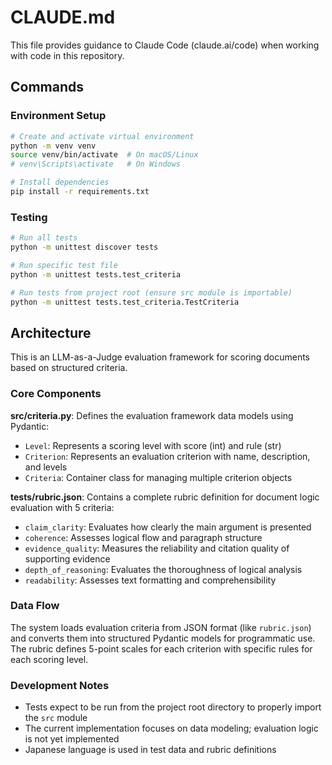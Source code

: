 # CLAUDE.md

This file provides guidance to Claude Code (claude.ai/code) when working with code in this repository.

## Commands

### Environment Setup
```bash
# Create and activate virtual environment
python -m venv venv
source venv/bin/activate  # On macOS/Linux
# venv\Scripts\activate   # On Windows

# Install dependencies
pip install -r requirements.txt
```

### Testing
```bash
# Run all tests
python -m unittest discover tests

# Run specific test file
python -m unittest tests.test_criteria

# Run tests from project root (ensure src module is importable)
python -m unittest tests.test_criteria.TestCriteria
```

## Architecture

This is an LLM-as-a-Judge evaluation framework for scoring documents based on structured criteria.

### Core Components

**src/criteria.py**: Defines the evaluation framework data models using Pydantic:
- `Level`: Represents a scoring level with score (int) and rule (str)
- `Criterion`: Represents an evaluation criterion with name, description, and levels
- `Criteria`: Container class for managing multiple criterion objects

**tests/rubric.json**: Contains a complete rubric definition for document logic evaluation with 5 criteria:
- `claim_clarity`: Evaluates how clearly the main argument is presented
- `coherence`: Assesses logical flow and paragraph structure
- `evidence_quality`: Measures the reliability and citation quality of supporting evidence
- `depth_of_reasoning`: Evaluates the thoroughness of logical analysis
- `readability`: Assesses text formatting and comprehensibility

### Data Flow

The system loads evaluation criteria from JSON format (like `rubric.json`) and converts them into structured Pydantic models for programmatic use. The rubric defines 5-point scales for each criterion with specific rules for each scoring level.

### Development Notes

- Tests expect to be run from the project root directory to properly import the `src` module
- The current implementation focuses on data modeling; evaluation logic is not yet implemented
- Japanese language is used in test data and rubric definitions